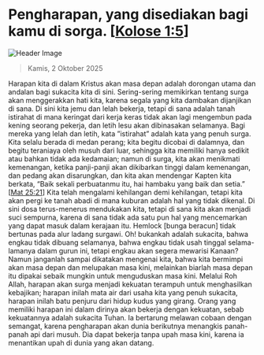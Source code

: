 
# Pengharapan, yang disediakan bagi kamu di sorga. [[Kolose 1:5](http://alkitab.sabda.org/?Kolose%201:5)]

![Header Image](https://alkitab.app/slice/sunrise.jpg)

> Kamis, 2 Oktober 2025

Harapan kita di dalam Kristus akan masa depan adalah dorongan utama dan andalan bagi sukacita kita di sini. Sering-sering memikirkan tentang surga akan menggerakkan hati kita, karena segala yang kita dambakan dijanjikan di sana. Di sini kita jemu dan lelah bekerja, tetapi di sana adalah tanah istirahat di mana keringat dari kerja keras tidak akan lagi mengembun pada kening seorang pekerja, dan letih lesu akan dibinasakan selamanya. Bagi mereka yang lelah dan letih, kata ”istirahat” adalah kata yang penuh surga. Kita selalu berada di medan perang; kita begitu dicobai di dalamnya, dan begitu teraniaya oleh musuh dari luar, sehingga kita memiliki hanya sedikit atau bahkan tidak ada kedamaian; namun di surga, kita akan menikmati kemenangan, ketika panji-panji akan dikibarkan tinggi dalam kemenangan, dan pedang akan disarungkan, dan kita akan mendengar Kapten kita berkata, “Baik sekali perbuatanmu itu, hai hambaku yang baik dan setia.” [[Mat 25:21](http://alkitab.sabda.org/?Mat%2025:21)] Kita telah mengalami kehilangan demi kehilangan, tetapi kita akan pergi ke tanah abadi di mana kuburan adalah hal yang tidak dikenal. Di sini dosa terus-menerus mendukakan kita, tetapi di sana kita akan menjadi suci sempurna, karena di sana tidak ada satu pun hal yang mencemarkan yang dapat masuk dalam kerajaan itu. Hemlock [bunga beracun] tidak bertunas pada alur ladang surgawi. Oh! bukankah adalah sukacita, bahwa engkau tidak dibuang selamanya, bahwa engkau tidak usah tinggal selama-lamanya dalam gurun ini, tetapi engkau akan segera mewarisi Kanaan? Namun janganlah sampai dikatakan mengenai kita, bahwa kita bermimpi akan masa depan dan melupakan masa kini, melainkan biarlah masa depan itu dipakai sebaik mungkin untuk menguduskan masa kini. Melalui Roh Allah, harapan akan surga menjadi kekuatan terampuh untuk menghasilkan kebajikan; harapan inilah mata air dari usaha kita yang penuh sukacita, harapan inilah batu penjuru dari hidup kudus yang girang. Orang yang memiliki harapan ini dalam dirinya akan bekerja dengan kekuatan, sebab kekuatannya adalah sukacita Tuhan. Ia bertarung melawan cobaan dengan semangat, karena pengharapan akan dunia berikutnya menangkis panah-panah api dari musuh. Dia dapat bekerja tanpa upah masa kini, karena ia menantikan upah di dunia yang akan datang.
    
